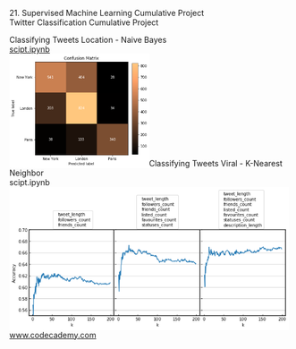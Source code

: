 <p>21. Supervised Machine Learning Cumulative Project</br>
Twitter Classification Cumulative Project</p>

Classifying Tweets Location - Naive Bayes</br>
<a href="classifying_tweets_location.ipynb">
scipt.ipynb</br>
<img src="classifying_tweets_location.png" alt="img" width="250px" align="left"></a></br></br></br></br></br></br></br></br></br></br></br>
Classifying Tweets Viral - K-Nearest Neighbor</br>
scipt.ipynb</br>
<a href="classifying_tweets_viral.ipynb">
<img src="classifying_tweets_viral.png" alt="img" width="500px" align="left"></a></br></br></br></br></br></br></br>



www.codecademy.com
